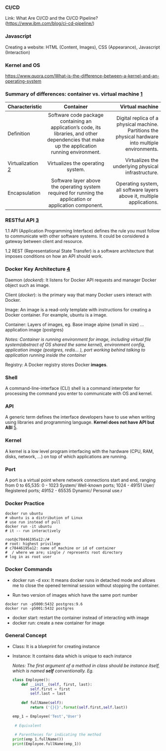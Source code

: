 ### CI/CD
Link: What Are CI/CD and the CI/CD Pipeline? (https://www.ibm.com/blog/ci-cd-pipeline/)

### Javascript
Creating a website: HTML (Content, Images), CSS (Appearance), Javascript (Interaction)

### Kernel and OS
https://www.quora.com/What-is-the-difference-between-a-kernel-and-an-operating-system

### Summary of differences: container vs. virtual machine [1]

| Characteristic| Container| Virtual machine|
| :---        |    :----:   |      ---: |
| Definition  |    Software code package containing an application’s code, its libraries, and other dependencies that make up the application running environment.|Digital replica of a physical machine. Partitions the physical hardware into multiple environments. |
| Virtualization [2]    | Virtualizes the operating system.       | Virtualizes the underlying physical infrastructure.   |
| Encapsulation   | Software layer above the operating system required for running the application or application component.        | Operating system, all software layers above it, multiple applications.      |

[1]:(https://aws.amazon.com/compare/the-difference-between-containers-and-virtual-machines/)

[2]: https://www.redhat.com/en/topics/virtualization/what-is-virtualization

### RESTful API [3]
1.1 API (Application Programming Interface) defines the rule you must follow to communicate with other software systems. It could be considered a gateway between client and resource.

1.2 REST (Representational State Transfer) is a software architecture that imposes conditions on how an API should work.

[3]: https://aws.amazon.com/what-is/restful-api/

### Docker Key Architecture [4]
Daemon (*dockerd*): It listens for Docker API requests and manager Docker object such as image.

Client (*docker*): is the primary way that many Docker users interact with Docker. 

Image: An image is a read-only template with instructions for creating a Docker container. For example, ubuntu is a image.

Container: Layers of images, eg. Base image alpine (small in size) ... application image (postgres)

*Notes: Container is running environment for image, including virtual file system(abstract of OS shared the same kernel), environment config, application image (postgres, redis...  ), port working behind talking to application running inside the container* 

Registry: A Docker registry stores Docker **images**.



[4]: https://docs.docker.com/get-started/overview/

### Shell
A command-line-interface (CLI) shell is a command interpreter for processing the command you enter to communicate with OS and kernel.

### API
A generic term defines the interface developers have to use when writing using libraries and programming language. **Kernel does not have API but ABI** [5].

### Kernel 
A kernel is a low level program interfacing with the hardware (CPU, RAM, disks, network, ...) on top of which applications are running.

[5]: https://stackoverflow.com/questions/12132260/what-is-the-difference-between-shell-kernel-and-api

### Port
A port is a virtual point where network connections start and end, ranging from 0 to 65,535: 0 - 1023 System/ Well-known ports; 1024 - 49151 User/ Registered ports; 49152 - 65535 Dynamic/ Personal use.r  

### Docker Practice
```Docker
docker run ubuntu 
# ubuntu is a distribution of Linux 
# use run instead of pull
docker run -it ubuntu
# it -- run interactively

root@c78446195a12:/# 
# root: highest privilege 
# c78446195a12: name of machine or id of container
#  / where we are; single / represents root directory  
# log in as root user 
```

### Docker Commands
- docker run -d xxx: It means docker runs in detached mode and allows me to close the opened terminal session without stopping the container. 

- Run two version of images which have the same port number

```Docker
docker run -p5000:5432 postgres:9.6
docker run -p5001:5432 postgres
```
 - docker start: restart the container instead of interacting with image 
 - docker run: create a new container for image 
  
### General Concept
- Class: It is a blueprint for creating instance
- Instance: It contains data which is unique to each instance
   
    *Notes: The first argument of a method in class should be instance itself, which is named **self** conventionally. Eg.*
    ```Python
    class Employee():
        def __init__(self, first, last):
            self.first = first
            self.last = last
        
        def fullName(self):
            return ('{}{}'.format(self.first,self.last))
    
    emp_1 = Employee('Test','User')
     
     # Equivalent
     
     # Parentheses for indicating the method 
    print(emp_1.fullName())
    print(Employee.fullName(emp_1))
    ```